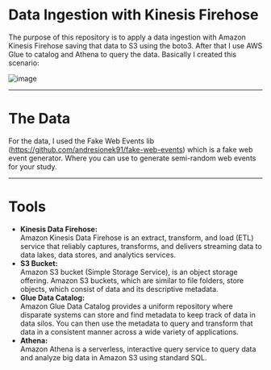 # Data Ingestion with Kinesis Firehose

The purpose of this repository is to apply a data ingestion with Amazon Kinesis Firehose saving that data to S3 using the boto3. After that I use AWS Glue to catalog and Athena to query the data.
Basically I created this scenario:

![image](https://user-images.githubusercontent.com/32557663/202899919-ab26e7ae-3459-476e-8e94-3327e338fd5b.png)

---
# The Data

For the data, I used the Fake Web Events lib (https://github.com/andresionek91/fake-web-events) which is a fake web event generator. Where you can use to generate semi-random web events for your study.

---
# Tools

 * **Kinesis Data Firehose:** <br>
  Amazon Kinesis Data Firehose is an extract, transform, and load (ETL) service that reliably captures, transforms, and delivers streaming data to data lakes, data stores, and analytics services.
 * **S3 Bucket:** <br>
  Amazon S3 bucket (Simple Storage Service), is an object storage offering. Amazon S3 buckets, which are similar to file folders, store objects, which consist of data and its descriptive metadata.
 * **Glue Data Catalog:** <br>
   Amazon Glue Data Catalog provides a uniform repository where disparate systems can store and find metadata to keep track of data in data silos. You can then use the metadata to query and transform that data in a consistent manner across a wide variety of applications.
 * **Athena:** <br>
  Amazon Athena is a serverless, interactive query service to query data and analyze big data in Amazon S3 using standard SQL.

